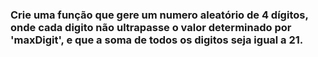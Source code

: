 ### Crie uma função que gere um numero aleatório de 4 dígitos, onde cada digito não ultrapasse o valor determinado por 'maxDigit', e que a soma de todos os digitos seja igual a 21.